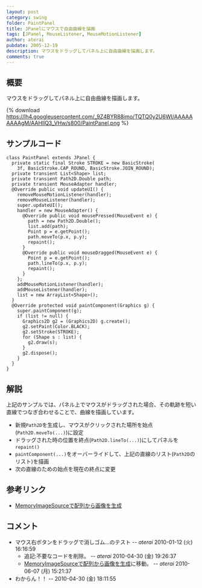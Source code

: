 ```yaml
---
layout: post
category: swing
folder: PaintPanel
title: JPanelにマウスで自由曲線を描画
tags: [JPanel, MouseListener, MouseMotionListener]
author: aterai
pubdate: 2005-12-19
description: マウスをドラッグしてパネル上に自由曲線を描画します。
comments: true
---
```

## 概要
マウスをドラッグしてパネル上に自由曲線を描画します。

{% download https://lh4.googleusercontent.com/_9Z4BYR88imo/TQTQ0y2U6WI/AAAAAAAAAgM/AAHllQ3_VHw/s800/PaintPanel.png %}

## サンプルコード
<pre class="prettyprint"><code>class PaintPanel extends JPanel {
  private static final Stroke STROKE = new BasicStroke(
    3f, BasicStroke.CAP_ROUND, BasicStroke.JOIN_ROUND);
  private transient List&lt;Shape&gt; list;
  private transient Path2D.Double path;
  private transient MouseAdapter handler;
  @Override public void updateUI() {
    removeMouseMotionListener(handler);
    removeMouseListener(handler);
    super.updateUI();
    handler = new MouseAdapter() {
      @Override public void mousePressed(MouseEvent e) {
        path = new Path2D.Double();
        list.add(path);
        Point p = e.getPoint();
        path.moveTo(p.x, p.y);
        repaint();
      }
      @Override public void mouseDragged(MouseEvent e) {
        Point p = e.getPoint();
        path.lineTo(p.x, p.y);
        repaint();
      }
    };
    addMouseMotionListener(handler);
    addMouseListener(handler);
    list = new ArrayList&lt;Shape&gt;();
  }
  @Override protected void paintComponent(Graphics g) {
    super.paintComponent(g);
    if (list != null) {
      Graphics2D g2 = (Graphics2D) g.create();
      g2.setPaint(Color.BLACK);
      g2.setStroke(STROKE);
      for (Shape s : list) {
        g2.draw(s);
      }
      g2.dispose();
    }
  }
}
</code></pre>

## 解説
上記のサンプルでは、パネル上でマウスがドラッグされた場合、その軌跡を短い直線でつなぎ合わせることで、曲線を描画しています。

- 新規`Path2D`を生成し、マウスがクリックされた場所を始点(`Path2D.moveTo(...)`)に設定
- ドラッグされた時の位置を終点(`Path2D.lineTo(...)`)にしてパネルを`repaint()`
- `paintComponent(...)`をオーバーライドして、上記の直線のリスト(`Path2D`のリスト)を描画
- 次の直線のための始点を現在の終点に変更

<!-- dummy comment line for breaking list -->

## 参考リンク
- [MemoryImageSourceで配列から画像を生成](http://ateraimemo.com/Swing/MemoryImageSource.html)

<!-- dummy comment line for breaking list -->

## コメント
- マウス右ボタンをドラッグで消しゴム…のテスト -- *aterai* 2010-01-12 (火) 16:16:59
    - 追記:不要なコードを削除。 -- *aterai* 2010-04-30 (金) 19:26:37
    - [MemoryImageSourceで配列から画像を生成](http://ateraimemo.com/Swing/MemoryImageSource.html)に移動。 -- *aterai* 2010-06-07 (月) 15:21:37
- わからん！！ --  2010-04-30 (金) 18:11:55

<!-- dummy comment line for breaking list -->
